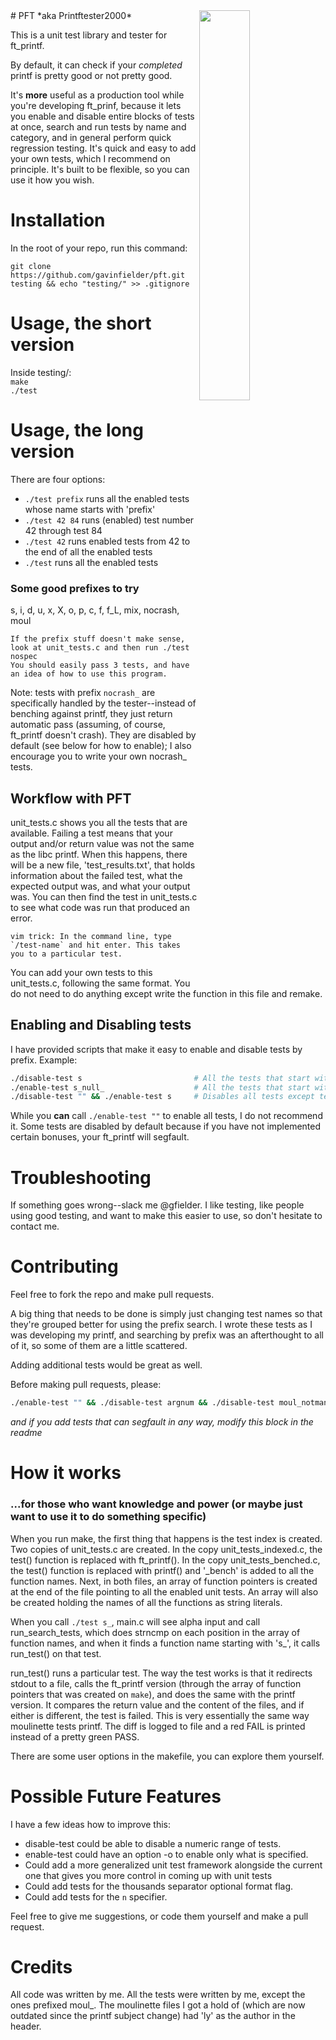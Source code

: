 <img align="right"  src="https://i.imgur.com/yngNuS4.png" width="40%" />
# PFT
*aka Printftester2000*

This is a unit test library and tester for ft\_printf.  

By default, it can check if your *completed* printf is pretty good or not pretty good.   

It's **more** useful as a production tool while you're developing ft\_prinf, because it lets you enable and disable entire blocks of tests at once, search and run tests by name and category, and in general perform quick regression testing. It's quick and easy to add your own tests, which I recommend on principle. It's built to be flexible, so you can use it how you wish.  

# Installation

In the root of your repo, run this command:

```
git clone https://github.com/gavinfielder/pft.git testing && echo "testing/" >> .gitignore
```

# Usage, the short version

Inside testing/:  
`make`  
`./test`  

# Usage, the long version

There are four options:
 - `./test prefix` runs all the enabled tests whose name starts with 'prefix'
 - `./test 42 84` runs (enabled) test number 42 through test 84
 - `./test 42` runs enabled tests from 42 to the end of all the enabled tests
 - `./test` runs all the enabled tests

### Some good prefixes to try
s, i, d, u, x, X, o, p, c, f, f\_L, mix, nocrash, moul

```
If the prefix stuff doesn't make sense, look at unit_tests.c and then run ./test nospec
You should easily pass 3 tests, and have an idea of how to use this program. 
```
Note: tests with prefix `nocrash_` are specifically handled by the tester--instead of benching against printf, they just return automatic pass (assuming, of course, ft\_printf doesn't crash). They are disabled by default (see below for how to enable); I also encourage you to write your own nocrash\_ tests.

## Workflow with PFT

unit\_tests.c shows you all the tests that are available. Failing a test means that your output and/or return value was not the same as the libc printf. When this happens, there will be a new file, 'test\_results.txt', that holds information about the failed test, what the expected output was, and what your output was. You can then find the test in unit\_tests.c to see what code was run that produced an error.  

```
vim trick: In the command line, type `/test-name` and hit enter. This takes you to a particular test.
```

You can add your own tests to this unit\_tests.c, following the same format. You do not need to do anything except write the function in this file and remake.   

## Enabling and Disabling tests

I have provided scripts that make it easy to enable and disable tests by prefix. Example:

```bash
./disable-test s                         # All the tests that start with 's' are disabled
./enable-test s_null_                    # All the tests that start with 's_null_' are enabled
./disable-test "" && ./enable-test s     # Disables all tests except tests that start with 's'
```

While you **can** call `./enable-test ""` to enable all tests, I do not recommend it. Some tests are disabled by default because if you have not implemented certain bonuses, your ft\_printf will segfault.   

# Troubleshooting

If something goes wrong--slack me @gfielder. I like testing, like people using good testing, and want to make this easier to use, so don't hesitate to contact me.  

# Contributing
Feel free to fork the repo and make pull requests.

A big thing that needs to be done is simply just changing test names so that they're grouped better for using the prefix search. I wrote these tests as I was developing my printf, and searching by prefix was an afterthought to all of it, so some of them are a little scattered.  

Adding additional tests would be great as well.  

Before making pull requests, please:

```bash
./enable-test "" && ./disable-test argnum && ./disable-test moul_notmandatory && ./disable-test nocrash
```
*and if you add tests that can segfault in any way, modify this block in the readme*

# How it works
### ...for those who want knowledge and power (or maybe just want to use it to do something specific)

When you run make, the first thing that happens is the test index is created. Two copies of unit\_tests.c are created. In the copy unit\_tests\_indexed.c, the test() function is replaced with ft\_printf(). In the copy unit\_tests\_benched.c, the test() function is replaced with printf() and '\_bench' is added to all the function names. Next, in both files, an array of function pointers is created at the end of the file pointing to all the enabled unit tests.   An array will also be created holding the names of all the functions as string literals.  

When you call `./test s_`, main.c will see alpha input and call run\_search\_tests, which does strncmp on each position in the array of function names, and when it finds a function name starting with 's\_', it calls run\_test() on that test.  

run\_test() runs a particular test. The way the test works is that it redirects stdout to a file, calls the ft\_printf version (through the array of function pointers that was created on `make`), and does the same with the printf version. It compares the return value and the content of the files, and if either is different, the test is failed. This is very essentially the same way moulinette tests printf. The diff is logged to file and a red FAIL is printed instead of a pretty green PASS.  

There are some user options in the makefile, you can explore them yourself.

# Possible Future Features

I have a few ideas how to improve this:

- disable-test could be able to disable a numeric range of tests.
- enable-test could have an option -o to enable only what is specified.
- Could add a more generalized unit test framework alongside the current one that gives you more control in coming up with unit tests
- Could add tests for the thousands separator optional format flag.
- Could add tests for the `n` specifier.

Feel free to give me suggestions, or code them yourself and make a pull request.  

# Credits

All code was written by me. All the tests were written by me, except the ones prefixed moul\_. The moulinette files I got a hold of (which are now outdated since the printf subject change) had 'ly' as the author in the header.
